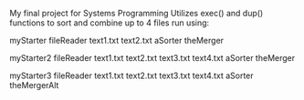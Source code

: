 My final project for Systems Programming
Utilizes exec() and dup() functions to sort and combine up to 4 files
run using:



myStarter fileReader text1.txt text2.txt aSorter theMerger


myStarter2 fileReader text1.txt text2.txt text3.txt text4.txt aSorter theMerger


myStarter3 fileReader text1.txt text2.txt text3.txt text4.txt aSorter theMergerAlt
